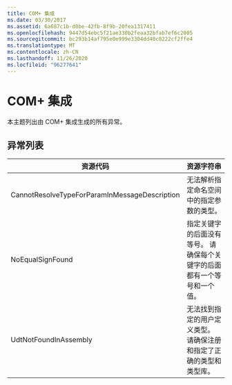 ```yaml
---
title: COM+ 集成
ms.date: 03/30/2017
ms.assetid: 6a687c1b-d0be-42fb-8f9b-20fea1317411
ms.openlocfilehash: 9447d54ebc5f21ae330b2feaa32bfab7ef6c2005
ms.sourcegitcommit: bc293b14af795e0e999e3304dd40c0222cf2ffe4
ms.translationtype: MT
ms.contentlocale: zh-CN
ms.lasthandoff: 11/26/2020
ms.locfileid: "96277641"
---
```

# <a name="com-integration"></a>COM+ 集成

本主题列出由 COM+ 集成生成的所有异常。  
  
## <a name="exception-list"></a>异常列表  
  
|资源代码|资源字符串|  
|-------------------|---------------------|  
|CannotResolveTypeForParamInMessageDescription|无法解析指定命名空间中的指定参数的类型。|  
|NoEqualSignFound|指定关键字的后面没有等号。 请确保每个关键字的后面都有一个等号和一个值。|  
|UdtNotFoundInAssembly|无法找到指定的用户定义类型。 请确保注册和指定了正确的类型和类型库。|
